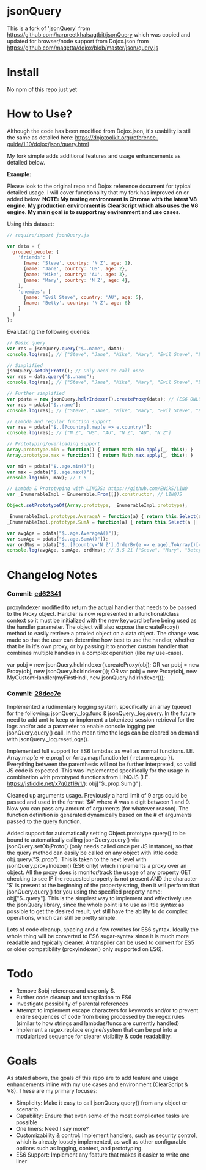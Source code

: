 # jsonQuery
This is a fork of 'jsonQuery' from https://github.com/harpreetkhalsagtbit/jsonQuery which was copied and updated for browser/node support from Dojox.json from https://github.com/maqetta/dojox/blob/master/json/query.js

# Install

No npm of this repo just yet

# How to Use?
Although the code has been modified from Dojox.json, it's usability is still the same as detailed here: https://dojotoolkit.org/reference-guide/1.10/dojox/json/query.html

My fork simple adds additional features and usage enhancements as detailed below.

**Example:**

Please look to the original repo and Dojox reference document for typical detailed usage. I will cover functionality that my fork has improved on or added below. **NOTE: My testing environment is Chrome with the latest V8 engine. My production environment is ClearScript which also uses the V8 engine. My main goal is to support my environment and use cases.**

Using this dataset:
```js
// require/import jsonQuery.js

var data = {
  grouped_people: {
    'friends': [
      {name: 'Steve', country: 'N Z', age: 1},
      {name: 'Jane', country: 'US', age: 2},
      {name: 'Mike', country: 'AU', age: 3},
      {name: 'Mary', country: 'N Z', age: 4},
    ],
    'enemies': [
      {name: 'Evil Steve', country: 'AU', age: 5},
      {name: 'Betty', country: 'N Z', age: 6}
    ]
  }
};
```

Evalutating the following queries:
```js
// Basic query
var res = jsonQuery.query("$..name", data);
console.log(res); // ["Steve", "Jane", "Mike", "Mary", "Evil Steve", "Betty"]

// Simplified
jsonQuery.setObjProto(); // Only need to call once
var res = data.query("$..name");
console.log(res); // ["Steve", "Jane", "Mike", "Mary", "Evil Steve", "Betty"]

// Further simplified
var pdata = new jsonQuery.hdlrIndexer().createProxy(data); // (ES6 ONLY) Called once per object that it needs to be used on; must reference the produced proxied object
var res = pdata["$..name"];
console.log(res); // ["Steve", "Jane", "Mike", "Mary", "Evil Steve", "Betty"]

// Lambda and regular function support
var res = pdata["$..[?country].map(e => e.country)"];
console.log(res); // ["N Z", "US", "AU", "N Z", "AU", "N Z"]

// Prototyping/overloading support
Array.prototype.min = function() { return Math.min.apply(_, this); }
Array.prototype.max = function() { return Math.max.apply(_, this); }

var min = pdata["$..age.min()"];
var max = pdata["$..age.max()"];
console.log(min, max); // 1 6

// Lambda & Prototyping with LINQJS: https://github.com/ENikS/LINQ
var _EnumerableImpl = Enumerable.From([]).constructor; // LINQJS

Object.setPrototypeOf(Array.prototype, _EnumerableImpl.prototype);

_EnumerableImpl.prototype.AverageA = function(a) { return this.Select(a || (e => e)).Average(e => parseInt(e, 10) || null) };
_EnumerableImpl.prototype.SumA = function(a) { return this.Select(a || (e => e)).Sum(e => parseInt(e, 10) || null) };

var avgAge = pdata["$..age.AverageA()"]);
var sumAge = pdata["$..age.SumA()"]);
var ordNms = pdata["$..[?country='N Z'].OrderBy(e => e.age).ToArray()[=name]"];
console.log(avgAge, sumAge, ordNms); // 3.5 21 ["Steve", "Mary", "Betty"]
```


# Changelog Notes
### Commit: [ed62341](https://github.com/gerneio/jsonQuery/commit/ed6234123d4c0922603b20f132e52c1293e2ef44)

proxyIndexer modified to return the actual handler that needs to be passed to the Proxy object. Handler is now represented in a functional/class context so it must be initialized with the new keyword before being used as the handler parameter. The object will also expose the createProxy() method to easily retrieve a proxied object on a data object. The change was made so that the user can determine how best to use the handler, whether that be in it's own proxy, or by passing it to another custom handler that combines multiple handles in a complex operation (like my use-case).

var pobj = new jsonQuery.hdlrIndexer().createProxy(obj);
OR
var pobj = new Proxy(obj, new jsonQuery.hdlrIndexer());
OR
var pobj = new Proxy(obj, new MyCustomHandler(myFirstHndl, new jsonQuery.hdlrIndexer());


### Commit: [28dce7e](https://github.com/gerneio/jsonQuery/commit/28dce7e90efb3d0a79c4c7ed4b9cf096352d7890)

Implemented a rudimentary logging system, specifically an array (queue) for the following: jsonQuery._log.func & jsonQuery._log.query. In the future need to add amt to keep or implement a tokenized session retrieval for the logs and/or add a parameter to enable console logging per jsonQuery.query() call. In the mean time the logs can be cleared on demand with jsonQuery._log.resetLogs().

Implemented full support for ES6 lambdas as well as normal functions. I.E. Array.map(e => e.prop) or Array.map(function(e) { return e.prop }). Everything between the parenthesis will not be further interpreted, so valid JS code is expected. This was implemented specifically for the usage in combination with prototyped functions from LINQJS (I.E. https://jsfiddle.net/x7g0zf19/1/): obj["$..prop.Sum()"].

Cleaned up arguments usage. Previously a hard limit of 9 args could be passed and used in the format '$#' where # was a digit between 1 and 9. Now you can pass any amount of arguments (for whatever reason). The function definition is generated dynamically based on the # of arguments passed to the query function.

Added support for automatically setting Object.prototype.query() to be bound to automatically calling jsonQuery.query() via jsonQuery.setObjProto() (only needs called once per JS instance), so that the query method can easily be called on any object with little code: obj.query("$..prop"). This is taken to the next level with jsonQuery.proxyIndexer() (ES6 only) which implements a proxy over an object. All the proxy does is monitor/track the usage of any property GET checking to see IF the requested property is not present AND the character '$' is present at the beginning of the property string, then it will perform that jsonQuery.query() for you using the specified property name: obj["$..query"]. This is the simplest way to implement and effectively use the jsonQuery library, since the whole point is to use as little syntax as possible to get the desired result, yet still have the ability to do complex operations, which can still be pretty simple.

Lots of code cleanup, spacing and a few rewrites for ES6 syntax. Ideally the whole thing will be converted to ES6 sugar-syntax since it is much more readable and typically cleaner. A transpiler can be used to convert for ES5 or older compatibility (proxyIndexer() only supported on ES6).

# Todo

* Remove $obj reference and use only $.
* Further code cleanup and transpilation to ES6
* Investigate possibility of parental references
* Attempt to implement escape characters for keywords and/or to prevent entire sequences of code from being processed by the regex rules (similar to how strings and lambdas/funcs are currently handled)
* Implement a regex.replace engine/system that can be put into a modularized sequence for clearer visibility & code readability.

# Goals

As stated above, the goals of this repo are to add feature and usage enhancements inline with my use cases and environment (ClearScript & V8). These are my primary focuses:

* Simplicity: Make it easy to call jsonQuery.query() from any object or scenario.
* Capability: Ensure that even some of the most complicated tasks are possible
* One liners: Need I say more?
* Customizability & control: Implement handlers, such as security control, which is already loosely implemented, as well as other configurable options such as logging, context, and prototyping.
* ES6 Support: Implement any feature that makes it easier to write one liner
